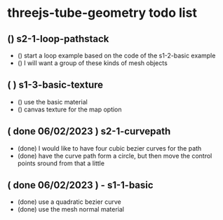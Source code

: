 # threejs-tube-geometry todo list

## () s2-1-loop-pathstack
* () start a loop example based on the code of the s1-2-basic example
* () I will want a group of these kinds of mesh objects

## ( ) s1-3-basic-texture
* () use the basic material
* () canvas texture for the map option

## ( done 06/02/2023 ) s2-1-curvepath
* (done) I would like to have four cubic bezier curves for the path
* (done) have the curve path form a circle, but then move the control points sround from that a little

## ( done 06/02/2023 ) - s1-1-basic
* (done) use a quadratic bezier curve
* (done) use the mesh normal material